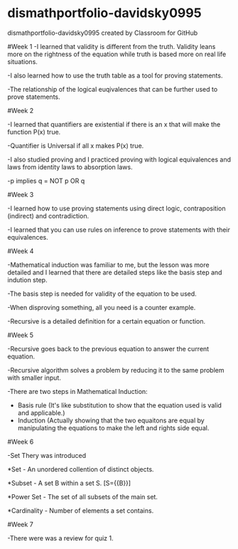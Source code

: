 # dismathportfolio-davidsky0995
dismathportfolio-davidsky0995 created by Classroom for GitHub

#Week 1
-I learned that validity is different from the truth. Validity leans more on the rightness of the equation while truth is based
more on real life situations.

-I also learned how to use the truth table as a tool for proving statements.

-The relationship of the logical euqivalences that can be further used to prove statements.

#Week 2

-I learned that quantifiers are existential if there is an x that will make the function P(x) true.

-Quantifier is Universal if all x makes P(x) true.

-I also studied proving and I practiced proving with logical equivalences and laws from identity laws to absorption laws.

-p implies q = NOT p OR q

#Week 3

-I learned how to use proving statements using direct logic, contraposition (indirect) and contradiction. 

-I learned that you can use rules on inference to prove statements with their equivalences.


#Week 4

-Mathematical induction was familiar to me, but the lesson was more detailed and I learned that there are detailed steps like the basis step and indution step.

-The basis step is needed for validity of the equation to be used. 

-When disproving something, all you need is a counter example. 

-Recursive is a detailed definition for a certain equation or function.

#Week 5

-Recursive goes back to the previous equation to answer the current equation.

-Recursive algorithm solves a problem by reducing it to the same problem with smaller input.

-There are two steps in Mathematical Induction:

* Basis rule (It's like substitution to show that the equation used is valid and applicable.)
* Induction (Actually showing that the two equaitons are equal by manipulating the equations to make the left and rights side equal.



#Week 6

-Set Thery was introduced 

*Set - An unordered collention of distinct objects.

*Subset - A set B within a set S. [S={{B}}]

*Power Set - The set of all subsets of the main set.

*Cardinality - Number of elements a set contains.

#Week 7

-There were was a review for quiz 1.

